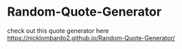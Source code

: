 # Random-Quote-Generator
 check out this quote generator here https://nicklombardo2.github.io/Random-Quote-Generator/
